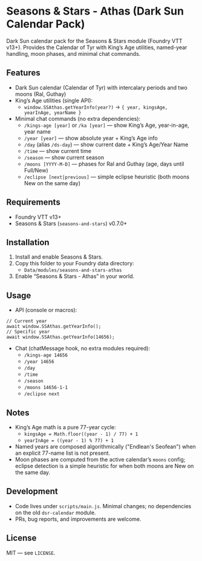 Seasons & Stars - Athas (Dark Sun Calendar Pack)
================================================

Dark Sun calendar pack for the Seasons & Stars module (Foundry VTT v13+). Provides the Calendar of Tyr with King’s Age utilities, named-year handling, moon phases, and minimal chat commands.

Features
--------

- Dark Sun calendar (Calendar of Tyr) with intercalary periods and two moons (Ral, Guthay)
- King’s Age utilities (single API):
  - `window.SSAthas.getYearInfo(year?)` → `{ year, kingsAge, yearInAge, yearName }`
- Minimal chat commands (no extra dependencies):
  - `/kings-age [year]` or `/ka [year]` — show King’s Age, year-in-age, year name
  - `/year [year]` — show absolute year + King’s Age info
  - `/day` (alias `/ds-day`) — show current date + King’s Age/Year Name
  - `/time` — show current time
  - `/season` — show current season
  - `/moons [YYYY-M-D]` — phases for Ral and Guthay (age, days until Full/New)
  - `/eclipse [next|previous]` — simple eclipse heuristic (both moons New on the same day)

Requirements
------------

- Foundry VTT v13+
- Seasons & Stars (`seasons-and-stars`) v0.7.0+

Installation
------------

1. Install and enable Seasons & Stars.
2. Copy this folder to your Foundry data directory:
   - `Data/modules/seasons-and-stars-athas`
3. Enable “Seasons & Stars - Athas” in your world.

Usage
-----

- API (console or macros):

```
// Current year
await window.SSAthas.getYearInfo();
// Specific year
await window.SSAthas.getYearInfo(14656);
```

- Chat (chatMessage hook, no extra modules required):
  - `/kings-age 14656`
  - `/year 14656`
  - `/day`
  - `/time`
  - `/season`
  - `/moons 14656-1-1`
  - `/eclipse next`

Notes
-----

- King’s Age math is a pure 77-year cycle:
  - `kingsAge = Math.floor((year - 1) / 77) + 1`
  - `yearInAge = ((year - 1) % 77) + 1`
- Named years are composed algorithmically ("Endlean's Seofean") when an explicit 77-name list is not present.
- Moon phases are computed from the active calendar’s `moons` config; eclipse detection is a simple heuristic for when both moons are New on the same day.

Development
-----------

- Code lives under `scripts/main.js`. Minimal changes; no dependencies on the old `dsr-calendar` module.
- PRs, bug reports, and improvements are welcome.

License
-------

MIT — see `LICENSE`.

